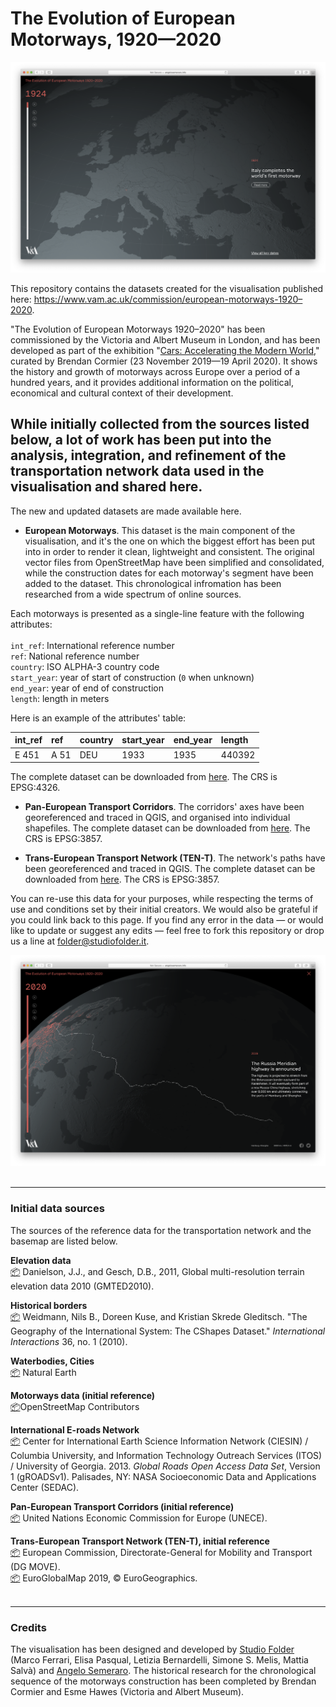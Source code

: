 # The Evolution of European Motorways, 1920—2020

![The Evolution of European Motorways, 1924](https://github.com/StudioFolder/european-motorways/blob/master/VAM_European-Motorways_screen-01.png)

This repository contains the datasets created for the visualisation published here: https://www.vam.ac.uk/commission/european-motorways-1920–2020.

"The Evolution of European Motorways 1920–2020" has been commissioned by the Victoria and Albert Museum in London, and has been developed as part of the exhibition "[Cars: Accelerating the Modern World](https://www.vam.ac.uk/exhibitions/cars)," curated by Brendan Cormier (23 November 2019—19 April 2020). It shows the history and growth of motorways across Europe over a period of a hundred years, and it provides additional information on the political, economical and cultural context of their development. 

While initially collected from the sources listed below, a lot of work has been put into the analysis, integration, and refinement of the transportation network data used in the visualisation and shared here.
---

The new and updated datasets are made available here.

* **European Motorways**. This dataset is the main component of the visualisation, and it's the one on which the biggest effort has been put into in order to render it clean, lightweight and consistent. The original vector files from OpenStreetMap have been simplified and consolidated, while the construction dates for each motorway's segment have been added to the dataset. This chronological infromation has been researched from a wide spectrum of online sources.

Each motorways is presented as a single-line feature with the following attributes: </br></br>
`int_ref`: International reference number </br>
`ref`: National reference number </br>
`country`: ISO ALPHA-3 country code </br>
`start_year`: year of start of construction (`0` when unknown) </br>
`end_year`: year of end of construction </br>
`length`: length in meters

Here is an example of the attributes' table:</br>

| int_ref        | ref           | country  | start_year  | end_year  | length  |
|:------------- |:------------- |:----- |:----- |:----- |:----- |
| E 451 | A 51 | DEU | 1933 | 1935 | 440392 |

The complete dataset can be downloaded from [here](https://github.com/StudioFolder/european-motorways/blob/master/european-highways_all.geojson.zip). The CRS is EPSG:4326. 

* **Pan-European Transport Corridors**. The corridors' axes have been georeferenced and traced in QGIS, and organised into individual shapefiles. The complete dataset can be downloaded from [here](https://github.com/StudioFolder/european-motorways/blob/master/pan-european-corridors.zip). The CRS is EPSG:3857.

* **Trans-European Transport Network (TEN-T)**. The network's paths have been georeferenced and traced in QGIS. The complete dataset can be downloaded from [here](https://github.com/StudioFolder/european-motorways/blob/master/ten-t.zip). The CRS is EPSG:3857.

You can re-use this data for your purposes, while respecting the terms of use and conditions set by their initial creators. We would also be grateful if you could link back to this page. If you find any error in the data — or would like to update or suggest any edits — feel free to fork this repository or drop us a line at folder@studiofolder.it.    

![The Evolution of European Motorways, 2020](https://github.com/StudioFolder/european-motorways/blob/master/VAM_European-Motorways_screen-02.png)
</br></br>

***
### Initial data sources
The sources of the reference data for the transportation network and the basemap are listed below.

**Elevation data**</br>
[📦](https://www.usgs.gov/land-resources/eros/coastal-changes-and-impacts/gmted2010?qt-science_support_page_related_con=0#qt-science_support_page_related_con) Danielson, J.J., and Gesch, D.B., 2011, Global multi-resolution terrain elevation data 2010 (GMTED2010).

**Historical borders**</br>
[📦](http://nils.weidmann.ws/projects/cshapes/shapefile.html) Weidmann, Nils B., Doreen Kuse, and Kristian Skrede Gleditsch. "The Geography of the International System: The CShapes Dataset." _International Interactions_ 36, no. 1 (2010).

**Waterbodies, Cities**</br>
[📦](https://www.naturalearthdata.com/downloads/) Natural Earth 

**Motorways data (initial reference)**</br>
[📦](https://www.geofabrik.de/data/download.html)OpenStreetMap Contributors

**International E-roads Network**</br>
[📦](https://sedac.ciesin.columbia.edu/data/set/groads-global-roads-open-access-v1) Center for International Earth Science Information Network (CIESIN) / Columbia University, and Information Technology Outreach Services (ITOS) / University of Georgia. 2013. _Global Roads Open Access Data Set_, Version 1 (gROADSv1). Palisades, NY: NASA Socioeconomic Data and Applications Center (SEDAC).

**Pan-European Transport Corridors (initial reference)**</br>
[📦](https://web.archive.org/web/20110223194354/http://www.unece.org/trans/main/ter/Countries/PanEuCorridors.html) United Nations Economic Commission for Europe (UNECE).

**Trans-European Transport Network (TEN-T), initial reference**</br>
[📦](https://ec.europa.eu/transport/infrastructure/tentec/tentec-portal/site/en/maps.html) European Commission, Directorate-General for Mobility and Transport (DG MOVE).</br>[📦](https://eurogeographics.org/products-and-services/open-data/topographic-data/) EuroGlobalMap 2019, © EuroGeographics.
</br></br>

***
### Credits
The visualisation has been designed and developed by [Studio Folder](http://www.studiofolder.it/) (Marco Ferrari, Elisa Pasqual, Letizia Bernardelli, Simone S. Melis, Mattia Salvà) and [Angelo Semeraro](http://angelosemeraro.info/). The historical research for the chronological sequence of the motorways construction has been completed by Brendan Cormier and Esme Hawes (Victoria and Albert Museum).

